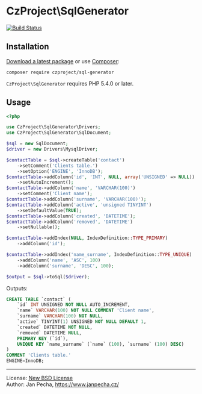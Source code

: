 
# CzProject\SqlGenerator

[![Build Status](https://travis-ci.org/czproject/sql-generator.svg?branch=master)](https://travis-ci.org/czproject/sql-generator)


Installation
------------

[Download a latest package](https://github.com/czproject/sql-generator/releases) or use [Composer](http://getcomposer.org/):

```
composer require czproject/sql-generator
```

`CzProject\SqlGenerator` requires PHP 5.4.0 or later.


## Usage

``` php
<?php

use CzProject\SqlGenerator\Drivers;
use CzProject\SqlGenerator\SqlDocument;

$sql = new SqlDocument;
$driver = new Drivers\MysqlDriver;

$contactTable = $sql->createTable('contact')
	->setComment('Clients table.')
	->setOption('ENGINE', 'InnoDB');
$contactTable->addColumn('id', 'INT', NULL, array('UNSIGNED' => NULL))
	->setAutoIncrement();
$contactTable->addColumn('name', 'VARCHAR(100)')
	->setComment('Client name');
$contactTable->addColumn('surname', 'VARCHAR(100)');
$contactTable->addColumn('active', 'unsigned TINYINT')
	->setDefaultValue(TRUE);
$contactTable->addColumn('created', 'DATETIME');
$contactTable->addColumn('removed', 'DATETIME')
	->setNullable();

$contactTable->addIndex(NULL, IndexDefinition::TYPE_PRIMARY)
	->addColumn('id');

$contactTable->addIndex('name_surname', IndexDefinition::TYPE_UNIQUE)
	->addColumn('name', 'ASC', 100)
	->addColumn('surname', 'DESC', 100);

$output = $sql->toSql($driver);
```

Outputs:

``` sql
CREATE TABLE `contact` (
	`id` INT UNSIGNED NOT NULL AUTO_INCREMENT,
	`name` VARCHAR(100) NOT NULL COMMENT 'Client name',
	`surname` VARCHAR(100) NOT NULL,
	`active` TINYINT(1) UNSIGNED NOT NULL DEFAULT 1,
	`created` DATETIME NOT NULL,
	`removed` DATETIME NULL,
	PRIMARY KEY (`id`),
	UNIQUE KEY `name_surname` (`name` (100), `surname` (100) DESC)
)
COMMENT 'Clients table.'
ENGINE=InnoDB;
```

------------------------------

License: [New BSD License](license.md)
<br>Author: Jan Pecha, https://www.janpecha.cz/
